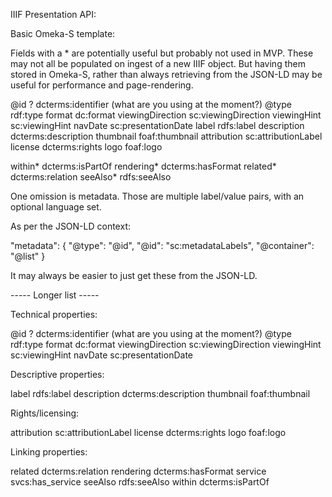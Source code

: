 IIIF Presentation API:

Basic Omeka-S template:

Fields with a * are potentially useful but probably not used in MVP. These may not all be
populated on ingest of a new IIIF object. But having them stored in Omeka-S, rather than
always retrieving from the JSON-LD may be useful for performance and page-rendering.


@id 					? dcterms:identifier (what are you using at the moment?)
@type					rdf:type
format					dc:format
viewingDirection		sc:viewingDirection
viewingHint				sc:viewingHint
navDate					sc:presentationDate
label 					rdfs:label
description				dcterms:description
thumbnail				foaf:thumbnail
attribution				sc:attributionLabel
license					dcterms:rights
logo					foaf:logo

within*					dcterms:isPartOf
rendering*				dcterms:hasFormat
related*				dcterms:relation
seeAlso*				rdfs:seeAlso

One omission is metadata. Those are multiple label/value pairs, with an optional language set.

As per the JSON-LD context:

"metadata": {
      "@type": "@id",
      "@id": "sc:metadataLabels",
      "@container": "@list"
    }

It may always be easier to just get these from the JSON-LD.

----- Longer list -----

Technical properties:

@id 					? dcterms:identifier (what are you using at the moment?)
@type					rdf:type
format					dc:format
viewingDirection		sc:viewingDirection
viewingHint				sc:viewingHint
navDate					sc:presentationDate

Descriptive properties:

label 					rdfs:label
description				dcterms:description
thumbnail				foaf:thumbnail

Rights/licensing:

attribution				sc:attributionLabel
license					dcterms:rights
logo					foaf:logo

Linking properties:

related					dcterms:relation
rendering				dcterms:hasFormat
service					svcs:has_service
seeAlso					rdfs:seeAlso
within					dcterms:isPartOf


